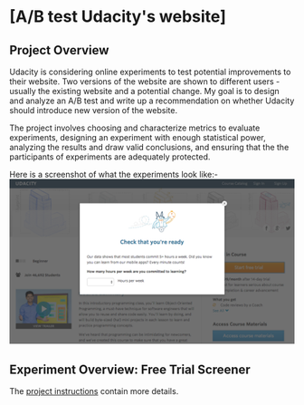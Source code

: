 [A/B test Udacity's website]
==============================

## Project Overview
Udacity is considering online experiments to test potential improvements to their website. Two versions of the website are shown to different users - usually the existing website and a potential change. My goal is to design and analyze an A/B test and write up a recommendation on whether Udacity should introduce new version of the website. 

The project involves choosing and characterize metrics to evaluate experiments, designing an experiment with enough statistical power, analyzing the results and draw valid conclusions, and ensuring that the the participants of experiments are adequately protected.

Here is a screenshot of what the experiments look like:-
![Free trial screener](images/experiment_screenshot.png)

## Experiment Overview: Free Trial Screener
The [project instructions](https://docs.google.com/document/u/1/d/1aCquhIqsUApgsxQ8-SQBAigFDcfWVVohLEXcV6jWbdI/pub?embedded=True) contain more details.